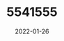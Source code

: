 ---
title: 5541555
date: 2022-01-26
draft: false
name: 甘城なつき
img_url: https://ae05.alicdn.com/kf/H01ded4d6850546a3bcb8af8e217c6b631.png
original_fn: DSCF0454.jpg
tags:
- 甘城なつき

---